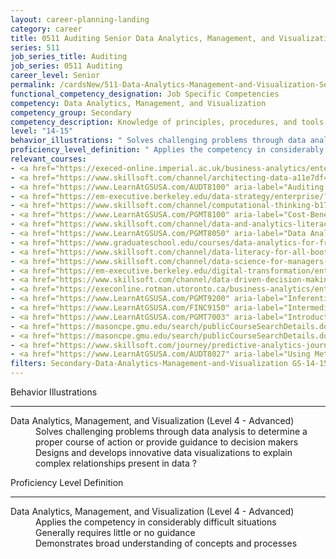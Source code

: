 ```yaml
---
layout: career-planning-landing
category: career
title: 0511 Auditing Senior Data Analytics, Management, and Visualization
series: 511
job_series_title: Auditing
job_series: 0511 Auditing
career_level: Senior
permalink: /cardsNew/511-Data-Analytics-Management-and-Visualization-Senior
functional_competency_designation: Job Specific Competencies
competency: Data Analytics, Management, and Visualization
competency_group: Secondary
competency_description: Knowledge of principles, procedures, and tools used to manage and analyze data in order to make conclusions about that information; identifies trends and metrics from large data sets; presents data in a visually clear way to enable decision makers to identify patterns and grasp difficult concepts.
level: "14-15"
behavior_illustrations: " Solves challenging problems through data analysis to determine a proper course of action or provide guidance to decision makers  Designs and develops innovative data visualizations to explain complex relationships present in data ?"
proficiency_level_definition: " Applies the competency in considerably difficult situations  Generally requires little or no guidance  Demonstrates broad understanding of concepts and processes"
relevant_courses: 
- <a href="https://execed-online.imperial.ac.uk/business-analytics/enterprise/?b2c_form=true&utm_campaign=gsa&utm_source=b2b" aria-label="Applied Business Analytics&#58; Decision-Making with Data- (with MIT Sloan Executive Education) - https://execed-online.imperial.ac.uk/business-analytics/enterprise/?b2c_form=true&utm_campaign=gsa&utm_source=b2b">Applied Business Analytics&#58; Decision-Making with Data- (with MIT Sloan Executive Education)</a>, Emeritus
- <a href="https://www.skillsoft.com/channel/architecting-data-a11e7df4-c323-44c4-8688-22e09ba61511?technologyandversion=20619?cta=feds" aria-label="Architecting Data Channel - https://www.skillsoft.com/channel/architecting-data-a11e7df4-c323-44c4-8688-22e09ba61511?technologyandversion=20619?cta=feds">Architecting Data Channel</a>, Skillsoft
- <a href="https://www.LearnAtGSUSA.com/AUDT8100" aria-label="Auditing with Data Analytics (AUDT8100) - https://www.LearnAtGSUSA.com/AUDT8100">Auditing with Data Analytics (AUDT8100)</a>, Graduate School USA (GSUSA)
- <a href="https://em-executive.berkeley.edu/data-strategy/enterprise/?b2c_form=true&utm_campaign=gsa&utm_source=b2b" aria-label="Business Analytics for Leaders - From Data to Decisions (with UC Berkeley Executive Education) - https://em-executive.berkeley.edu/data-strategy/enterprise/?b2c_form=true&utm_campaign=gsa&utm_source=b2b">Business Analytics for Leaders - From Data to Decisions (with UC Berkeley Executive Education)</a>, Emeritus
- <a href="https://www.skillsoft.com/channel/computational-thinking-b1700e50-dc1e-11e7-9fe8-1b7f5fcc733d?cta=feds" aria-label="Computational Thinking Channel - https://www.skillsoft.com/channel/computational-thinking-b1700e50-dc1e-11e7-9fe8-1b7f5fcc733d?cta=feds">Computational Thinking Channel</a>, Skillsoft
- <a href="https://www.LearnAtGSUSA.com/PGMT8100" aria-label="Cost-Benefit Analysis Workshop (PGMT8100) - https://www.LearnAtGSUSA.com/PGMT8100">Cost-Benefit Analysis Workshop (PGMT8100)</a>, Graduate School USA (GSUSA)
- <a href="https://www.skillsoft.com/channel/data-and-analytics-literacy-a25b43bb-2b08-410f-9ab1-c16ce6aea4ef?cta=feds" aria-label="Data & Analytics Literacy Channel - https://www.skillsoft.com/channel/data-and-analytics-literacy-a25b43bb-2b08-410f-9ab1-c16ce6aea4ef?cta=feds">Data & Analytics Literacy Channel</a>, Skillsoft
- <a href="https://www.LearnAtGSUSA.com/PGMT8050" aria-label="Data Analysis and Storytelling (PGMT8050) - https://www.LearnAtGSUSA.com/PGMT8050">Data Analysis and Storytelling (PGMT8050)</a>, Graduate School USA (GSUSA)
- <a href="https://www.graduateschool.edu/courses/data-analytics-for-fraud-detection-for-investigators" aria-label="Data Analytics for Fraud Detection for Investigators (INVG8025) - https://www.graduateschool.edu/courses/data-analytics-for-fraud-detection-for-investigators">Data Analytics for Fraud Detection for Investigators (INVG8025)</a>, Graduate School USA (GSUSA)
- <a href="https://www.skillsoft.com/channel/data-literacy-for-all-bootcamp-550d385a-88d3-4085-b3ba-9bcfcf65b341?bootcamp-run=16889396?cta=feds" aria-label="Data Literacy for All Bootcamp Channel - https://www.skillsoft.com/channel/data-literacy-for-all-bootcamp-550d385a-88d3-4085-b3ba-9bcfcf65b341?bootcamp-run=16889396?cta=feds">Data Literacy for All Bootcamp Channel</a>, Skillsoft
- <a href="https://www.skillsoft.com/channel/data-science-for-managers-bootcamp-d2a136e5-552d-4010-81cb-d77b1d598922?cta=feds" aria-label="Data Science for Managers Bootcamp Channel - https://www.skillsoft.com/channel/data-science-for-managers-bootcamp-d2a136e5-552d-4010-81cb-d77b1d598922?cta=feds">Data Science for Managers Bootcamp Channel</a>, Skillsoft
- <a href="https://em-executive.berkeley.edu/digital-transformation/enterprise/?b2c_form=true&utm_campaign=gsa&utm_source=b2b" aria-label="Data Strategy&#58; Leveraging Data as a Competitive Advantage (with UC Berkeley Executive Education) - https://em-executive.berkeley.edu/digital-transformation/enterprise/?b2c_form=true&utm_campaign=gsa&utm_source=b2b">Data Strategy&#58; Leveraging Data as a Competitive Advantage (with UC Berkeley Executive Education)</a>, Emeritus
- <a href="https://www.skillsoft.com/channel/data-driven-decision-making-7fcedc35-83fb-45e4-bd6d-f9b51b7f918f?cta=feds" aria-label="Data-Driven Decision Making Channel - https://www.skillsoft.com/channel/data-driven-decision-making-7fcedc35-83fb-45e4-bd6d-f9b51b7f918f?cta=feds">Data-Driven Decision Making Channel</a>, Skillsoft
- <a href="https://execonline.rotman.utoronto.ca/business-analytics/enterprise/?b2c_form=true&utm_campaign=gsa&utm_source=b2b" aria-label="Imperial Business Analytics&#58; From Data to Decisions (with Imperial College Business School of Education) - https://execonline.rotman.utoronto.ca/business-analytics/enterprise/?b2c_form=true&utm_campaign=gsa&utm_source=b2b">Imperial Business Analytics&#58; From Data to Decisions (with Imperial College Business School of Education)</a>, Emeritus
- <a href="https://www.LearnAtGSUSA.com/PGMT9200" aria-label="Inferential Statistics for Data Analysis (PGMT9200) - https://www.LearnAtGSUSA.com/PGMT9200">Inferential Statistics for Data Analysis (PGMT9200)</a>, Graduate School USA (GSUSA)
- <a href="https://www.LearnAtGSUSA.com/FINC9150" aria-label="Intermediate Decision Support Analytics (FINC9150) - https://www.LearnAtGSUSA.com/FINC9150">Intermediate Decision Support Analytics (FINC9150)</a>, Graduate School USA (GSUSA)
- <a href="https://www.LearnAtGSUSA.com/PGMT7003" aria-label="Introduction to Program Evaluation (PGMT7003) - https://www.LearnAtGSUSA.com/PGMT7003">Introduction to Program Evaluation (PGMT7003)</a>, Graduate School USA (GSUSA)
- <a href="https://masoncpe.gmu.edu/search/publicCourseSearchDetails.do?method=load&courseId=2409106" aria-label="PEBU 0503 Data Analytics Strategic Leadership - https://masoncpe.gmu.edu/search/publicCourseSearchDetails.do?method=load&courseId=2409106">PEBU 0503 Data Analytics Strategic Leadership</a>, George Mason University
- <a href="https://masoncpe.gmu.edu/search/publicCourseSearchDetails.do?method=load&courseId=2417784" aria-label="PEBU 0671 Managing Data Quality and Integrity - https://masoncpe.gmu.edu/search/publicCourseSearchDetails.do?method=load&courseId=2417784">PEBU 0671 Managing Data Quality and Integrity</a>, George Mason University
- <a href="https://www.skillsoft.com/journey/predictive-analytics-journey-816fbe2a-efba-49ba-8538-09d3f7f2c7a5?cta=feds" aria-label="Predictive Analytics Journey - https://www.skillsoft.com/journey/predictive-analytics-journey-816fbe2a-efba-49ba-8538-09d3f7f2c7a5?cta=feds">Predictive Analytics Journey</a>, Skillsoft
- <a href="https://www.LearnAtGSUSA.com/AUDT8027" aria-label="Using Metrics to Assess Performance (AUDT8027) - https://www.LearnAtGSUSA.com/AUDT8027">Using Metrics to Assess Performance (AUDT8027)</a>, Graduate School USA (GSUSA)
filters: Secondary-Data-Analytics-Management-and-Visualization GS-14-15 series-0511
---
```


<div class="desktop:grid-col-6 margin-y-3">
  <div class="border-top-2 bg-white padding-3 shadow-5 height-full members-hover border-1px button-border border-top-blue radius-lg">
    <p class="text-bold label-color font-size-21">Behavior Illustrations</p>
    <hr class="hr-green"/>
    <dl class="text-base card-content-color"><dt>Data Analytics, Management, and Visualization (Level 4 - Advanced)</dt><dd>Solves challenging problems through data analysis to determine a proper course of action or provide guidance to decision makers </dd><dd>Designs and develops innovative data visualizations to explain complex relationships present in data ?</dd></dl>
  </div>
</div>
<div class="desktop:grid-col-6 margin-y-3">
  <div class="border-top-2 bg-white padding-3 shadow-5 height-full members-hover border-1px button-border border-top-blue radius-lg">
    <p class="text-bold label-color font-size-21">Proficiency Level Definition</p>
     <hr class="hr-green"/>
    <dl class="text-base card-content-color"><dt>Data Analytics, Management, and Visualization (Level 4 - Advanced)</dt><dd>Applies the competency in considerably difficult situations </dd><dd>Generally requires little or no guidance </dd><dd>Demonstrates broad understanding of concepts and processes</dd></dl>
  </div>
</div>